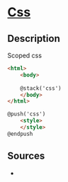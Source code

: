 # [Css](readme.md)

## Description

Scoped css

```html
<html>
    <body>
    
    @stack('css')
    </body>
</html>
```

```html
@push('css')
    <style>
    </style>
@endpush
```

## Sources

* []()
